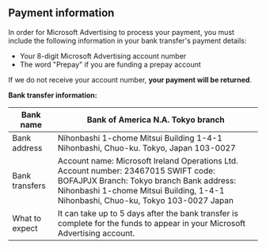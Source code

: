 ## Payment information

In order for Microsoft Advertising to process your payment, you must include the following information in your bank transfer's payment details:
- Your 8-digit Microsoft Advertising account number
- The word "Prepay" if you are funding a prepay account

If we do not receive your account number, **your payment will be returned**.

**Bank transfer information:**

|Bank name|Bank of America N.A. Tokyo branch|
|---|---|
|Bank address|Nihonbashi 1-​chome Mitsui Building 1-4-1 Nihonbashi, Chuo-ku. Tokyo, Japan 103-0027|
|Bank transfers|Account name: Microsoft Ireland Operations Ltd.               Account number: 23467015                SWIFT code: BOFAJPJX               Branch: Tokyo branch               Bank address: Nihonbashi 1-chome Mitsui Building, 1-4-1 Nihonbashi, Chuo-ku, Tokyo 103-0027 Japan |
|What to expect|It can take up to 5 days after the bank transfer is complete for the funds to appear in your Microsoft Advertising account.|


